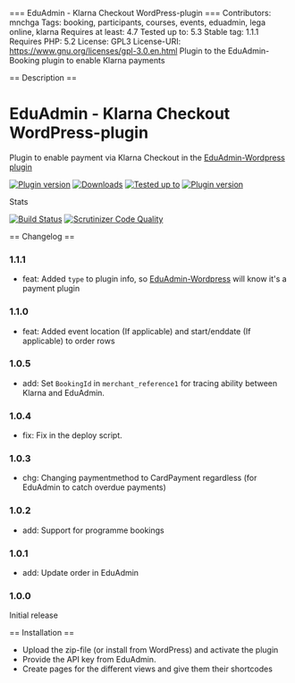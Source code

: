 === EduAdmin - Klarna Checkout WordPress-plugin ===
Contributors: mnchga
Tags: booking, participants, courses, events, eduadmin, lega online, klarna
Requires at least: 4.7
Tested up to: 5.3
Stable tag: 1.1.1
Requires PHP: 5.2
License: GPL3
License-URI: https://www.gnu.org/licenses/gpl-3.0.en.html
Plugin to the EduAdmin-Booking plugin to enable Klarna payments

== Description == 

# EduAdmin - Klarna Checkout WordPress-plugin

Plugin to enable payment via Klarna Checkout in the [EduAdmin-Wordpress plugin](https://github.com/MultinetInteractive/EduAdmin-WordPress)

[<img src="https://img.shields.io/wordpress/plugin/v/eduadmin-booking-klarna-checkout.svg" alt="Plugin version" />](https://wordpress.org/plugins/eduadmin-booking-klarna-checkout/)
[<img src="https://img.shields.io/wordpress/plugin/dt/eduadmin-booking-klarna-checkout.svg" alt="Downloads" />](https://wordpress.org/plugins/eduadmin-booking-klarna-checkout/)
[<img src="https://img.shields.io/wordpress/v/eduadmin-booking-klarna-checkout.svg" alt="Tested up to" />](https://wordpress.org/plugins/eduadmin-booking-klarna-checkout/)
[<img src="https://img.shields.io/github/commits-since/MultinetInteractive/eduadmin-wp-klarna-checkout/latest.svg" alt="Plugin version" />](https://wordpress.org/plugins/eduadmin-booking-klarna-checkout/)


Stats

[![Build Status](https://scrutinizer-ci.com/g/MultinetInteractive/eduadmin-wp-klarna-checkout/badges/build.png?b=master)](https://scrutinizer-ci.com/g/MultinetInteractive/eduadmin-wp-klarna-checkout/build-status/master)
[![Scrutinizer Code Quality](https://scrutinizer-ci.com/g/MultinetInteractive/eduadmin-wp-klarna-checkout/badges/quality-score.png?b=master)](https://scrutinizer-ci.com/g/MultinetInteractive/eduadmin-wp-klarna-checkout/?branch=master)

== Changelog ==

### 1.1.1
- feat: Added `type` to plugin info, so [EduAdmin-Wordpress](https://github.com/MultinetInteractive/EduAdmin-WordPress) will know it's a payment plugin

### 1.1.0
- feat: Added event location (If applicable) and start/enddate (If applicable) to order rows

### 1.0.5
- add: Set `BookingId` in `merchant_reference1` for tracing ability between Klarna and EduAdmin.

### 1.0.4
- fix: Fix in the deploy script.

### 1.0.3
- chg: Changing paymentmethod to CardPayment regardless (for EduAdmin to catch overdue payments)

### 1.0.2
- add: Support for programme bookings

### 1.0.1
- add: Update order in EduAdmin

### 1.0.0
Initial release

== Installation ==

- Upload the zip-file (or install from WordPress) and activate the plugin
- Provide the API key from EduAdmin.
- Create pages for the different views and give them their shortcodes
